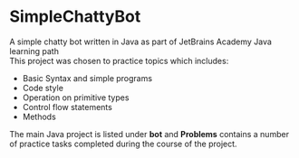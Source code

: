 # SimpleChattyBot
A simple chatty bot written in Java as part of JetBrains Academy Java learning path
<br>This project was chosen to practice topics which includes:
<ul>
  <li>Basic Syntax and simple programs</li>
  <li>Code style</li>
  <li>Operation on primitive types</li>
  <li>Control flow statements</li>
  <li>Methods</li>
</ul>

The main Java project is listed under <b>bot</b> and <b>Problems</b> contains a number of practice tasks completed during the course of the project.
